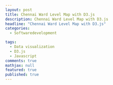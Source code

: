 ```yaml
---
layout: post
title: Chennai Ward Level Map with D3.js
description: Chennai Ward Level Map with D3.js
headline: "Chennai Ward Level Map with D3.js"
categories:
  - Softwaredevelopment

tags: 
  - Data visualization
  - D3.js
  - Javascript
comments: true
mathjax: null
featured: true
published: true
---
```


<style> /* set the CSS */

.states {
  stroke: #000000;
}

text.big-text{
  font-size: 30px;
  font-weight: 400;
}

</style>

<div id="chart" class="content-wrapper__inner">
</div>	
<!-- load the d3.js library -->    	
<script src="//d3js.org/d3.v4.min.js"></script>
<script src="https://d3js.org/topojson.v2.min.js"></script>
<script>


var width = 960,
    height = 1000;

var svg = d3.select("body").select("#chart").append("svg")
    .attr("width", width)
    .attr("height", height);


var bigText = svg.append('text')
  .classed('big-text', true)
  .attr('x', 20)
  .attr('y', 45);

var color = d3.scaleOrdinal(d3.schemeCategory20);

d3.json("/data/chennai.topojson", function(error, us) {

	

var projection = d3.geoMercator().scale(1)
    .translate([0, 0]);


// Create a path generator.
var path = d3.geoPath()
    .projection(projection);



var features =topojson.feature(us, us.objects.Chennai).features;

// Compute the bounds of a feature of interest, then derive scale & translate.
var b = path.bounds(topojson.feature(us, us.objects.Chennai)),
    s = .90 / Math.max((b[1][0] - b[0][0]) / width, (b[1][1] - b[0][1]) / height),
    t = [(width - s * (b[1][0] + b[0][0])) / 2, (height - s * (b[1][1] + b[0][1])) / 2];

// Update the projection to use computed scale & translate.
projection
    .scale(s)
    .translate(t);

svg.selectAll("path")
      .data(features)
      .enter().append("path")
      .attr("d", path)
      .style("fill",colorfn)
      .attr("class", "states")
      .on("mouseover",mouseover)
      .on("mouseout",mouseout);

  
});

function colorfn(d){
	return d && d.properties ? color(d.properties.ZONE_NAME): null;
}

function mouseover(d){
  // Highlight hovered province
  d3.select(this).style('fill', '#FFEB3B');
  bigText.text(nameFn(d));
}

function mouseout(d){
  // Highlight hovered province
  d3.select(this).style('fill', colorfn);
  bigText.text('');
}

// Get ward details
function nameFn(d){
  return d && d.properties ? d.properties.ZONE_NAME: null;
}

</script>




